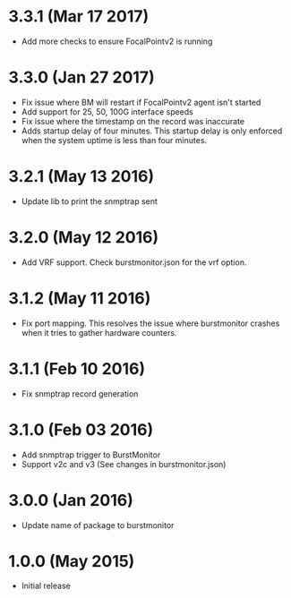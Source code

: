 # 3.3.1 (Mar 17 2017)
* Add more checks to ensure FocalPointv2 is running

# 3.3.0 (Jan 27 2017)
* Fix issue where BM will restart if FocalPointv2 agent isn't started
* Add support for 25, 50, 100G interface speeds
* Fix issue where the timestamp on the record was inaccurate
* Adds startup delay of four minutes. This startup delay is only enforced when the
system uptime is less than four minutes.

# 3.2.1 (May 13 2016)
* Update lib to print the snmptrap sent

# 3.2.0 (May 12 2016)
* Add VRF support. Check burstmonitor.json for the vrf option.

# 3.1.2 (May 11 2016)
* Fix port mapping. This resolves the issue where burstmonitor crashes when it tries to gather hardware counters.

# 3.1.1 (Feb 10 2016)
* Fix snmptrap record generation

# 3.1.0 (Feb 03 2016)
* Add snmptrap trigger to BurstMonitor
* Support v2c and v3 (See changes in burstmonitor.json)

# 3.0.0 (Jan 2016)
* Update name of package to burstmonitor

# 1.0.0 (May 2015)
* Initial release
